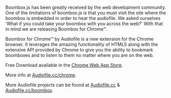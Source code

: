 Boombox.js has been greatly received by the web development community. One of
the limitations of boombox.js is that you must visit the site where the boombox
is embedded in order to hear the audiofile. We asked ourselves 'What if you
could take your boombox with you across the web?' With that in mind we are
releasing Boombox for Chrome™.

Boombox for Chrome™ by Audiofile is a new extension for the Chrome browser. It
leverages the amazing functionality of HTML5 along with the extensive API
provided by Chrome to give you the ability to bookmark boomboxes and to listen
to them no matter where you are on the web.

Free Download available in the [Chrome Web App Store](https://chrome.google.com/webstore/detail/bpfbenefadjgimlnjjldiemofhgehjch).

More info at [Audiofile.cc/chrome](https://audiofile.cc/chrome).

More Audiofile projects can be found at [Audiofile.cc](https://audiofile.cc)
&amp; [Audiofile.cc/boombox](https://audiofile.cc/boombox).
